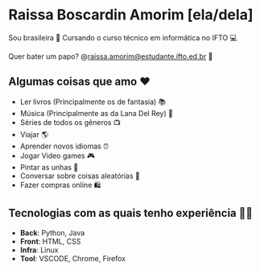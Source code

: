 # Raissa Boscardin Amorim [ela/dela]
Sou brasileira 🎈
Cursando o curso técnico em informática no IFTO 💻

Quer bater um papo? @raissa.amorim@estudante.ifto.ed.br 🚀

## Algumas coisas que amo ❤️
* Ler livros (Principalmente os de fantasia) 📚
* Música (Principalmente as da Lana Del Rey) 🎵
* Séries de todos os gêneros 📺
* Viajar 🌎
* Aprender novos idiomas ⏰
* Jogar Video games 🎮
* Pintar as unhas 💅
* Conversar sobre coisas aleatórias 💬
* Fazer compras online 🛍️

## Tecnologias com as quais tenho experiência 👨‍💻 <h>
* __Back__: Python, Java
* __Front__: HTML, CSS
* __Infra__: Linux
* __Tool__: VSCODE, Chrome, Firefox

